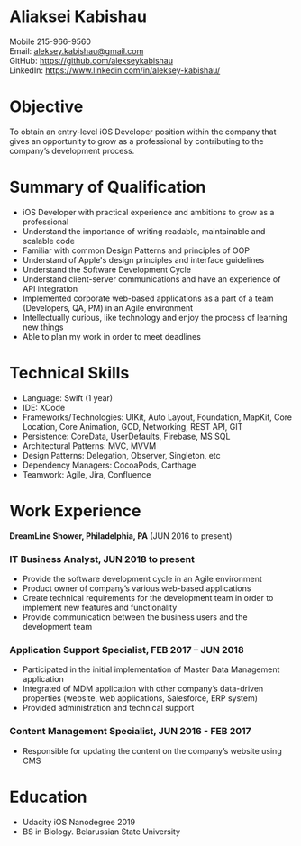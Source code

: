 # Aliaksei Kabishau
Mobile 215-966-9560  
Email: aleksey.kabishau@gmail.com  
GitHub: https://github.com/alekseykabishau  
LinkedIn: https://www.linkedin.com/in/aleksey-kabishau/  
# Objective
To obtain an entry-level iOS Developer position within the company that gives an opportunity to grow as a professional by contributing to the company’s development process.
# Summary of Qualification
* iOS Developer with practical experience and ambitions to grow as a professional
* Understand the importance of writing readable, maintainable and scalable code
* Familiar with common Design Patterns and principles of OOP
* Understand of Apple's design principles and interface guidelines
* Understand the Software Development Cycle
* Understand client-server communications and have an experience of API integration
* Implemented corporate web-based applications as a part of a team (Developers, QA, PM) in an Agile environment
* Intellectually curious, like technology and enjoy the process of learning new things
* Able to plan my work in order to meet deadlines
# Technical Skills
* Language: Swift (1 year)
* IDE: XCode
* Frameworks/Technologies: UIKit, Auto Layout, Foundation, MapKit, Core Location, Core Animation, GCD, Networking, REST API, GIT
* Persistence: CoreData, UserDefaults, Firebase, MS SQL
* Architectural Patterns: MVC, MVVM
* Design Patterns: Delegation, Observer, Singleton, etc
* Dependency Managers: CocoaPods, Carthage
* Teamwork: Agile, Jira, Confluence
# Work Experience
**DreamLine Shower, Philadelphia, PA** (JUN 2016 to present) 

### IT Business Analyst, JUN 2018 to present
* Provide the software development cycle in an Agile environment
* Product owner of company’s various web-based applications
* Create technical requirements for the development team in order to implement new features and functionality
* Provide communication between the business users and the development team  

### Application Support Specialist, FEB 2017 – JUN 2018
* Participated in the initial implementation of Master Data Management application
* Integrated of MDM application with other company’s data-driven properties (website, web applications, Salesforce, ERP system)
* Provided administration and technical support  

### Content Management Specialist, JUN 2016 - FEB 2017
* Responsible for updating the content on the company’s website using CMS
# Education
* Udacity iOS Nanodegree 2019
* BS in Biology. Belarussian State University


